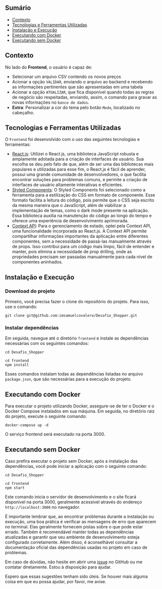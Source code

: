 ## Sumário
- [Contexto](#contexto)
- [Tecnologias e Ferramentas Utilizadas](#tecnologias-e-ferramentas-utilizadas)
- [Instalação e Execução](#instalação-e-execução)
- [Executando com Docker](#executando-com-docker)
- [Executando sem Docker](#executando-sem-docker)

## Contexto
No lado do __Frontend__, o usuário é capaz de:
- Selecionar um arquivo CSV contendo os novos preços
- Acionar a opção `VALIDAR`, enviando o arquivo ao backend e recebendo as informações pertinentes que são apresentadas em uma tabela
- Acionar a opção `ATUALIZAR`, que fica disponível quando todas as regras de negócio são respeitadas, enviando, assim, o comando para gravar as novas informações no `banco de dados`.
- __Extra__: Personalizar a cor do tema pelo botão `Mode`, localizado no cabeçalho.

## Tecnologias e Ferramentas Utilizadas
O `Frontend` foi desenvolvido com o uso das seguintes tecnologias e ferramentas:

- [React.js](https://reactjs.org/docs/getting-started.html): Utilizei o React.js, uma biblioteca JavaScript robusta e amplamente adotada para a criação de interfaces de usuário. Sua escolha se deu pelo fato de que, além de ser uma das bibliotecas mais populares e utilizadas para esse fim, o React.js é fácil de aprender, possui uma grande comunidade de desenvolvedores, o que facilita encontrar soluções para problemas comuns, e permite a criação de interfaces de usuário altamente interativas e eficientes.
- [Styled Components](https://styled-components.com/): O Styled Components foi selecionado como a ferramenta para a estilização do CSS em formato de componente. Esse formato facilita a leitura do código, pois permite que o CSS seja escrito da mesma maneira que o JavaScript, além de viabilizar a implementação de temas, como o dark mode presente na aplicação. Essa biblioteca auxilia na manutenção do código ao longo do tempo e oferece uma experiência de desenvolvimento aprimorada.
- [Context API](https://pt-br.reactjs.org/docs/context.html): Para o gerenciamento de estado, optei pela Context API, uma funcionalidade incorporada ao React.js. A Context API permite compartilhar informações importantes da aplicação entre diferentes componentes, sem a necessidade de passá-las manualmente através de props. Isso contribui para um código mais limpo, fácil de entender e manter, pois elimina a necessidade de prop drilling, onde as propriedades precisam ser passadas manualmente para cada nível de componentes aninhados.

## Instalação e Execução
### Download do projeto
Primeiro, você precisa fazer o clone do repositório do projeto. Para isso, use o comando:
```
git clone git@github.com:imsamuelcovalero/Desafio_Shopper.git
```
### Instalar dependências
Em seguida, navegue até o diretório `frontend` e instale as dependências necessárias com os seguintes comandos:
```
cd Desafio_Shopper

cd frontend
npm install
```
Esses comandos instalam todas as dependências listadas no arquivo `package.json`, que são necessárias para a execução do projeto.

## Executando com Docker
Para executar o projeto utilizando Docker, assegure-se de ter o Docker e o Docker Compose instalados em sua máquina. Em seguida, no diretório raiz do projeto, execute o seguinte comando:
```
docker-compose up -d
```
O serviço frontend será executado na porta 3000.

## Executando sem Docker
Caso prefira executar o projeto sem Docker, após a instalação das dependências, você pode iniciar a aplicação com o seguinte comando:
```
cd Desafio_Shopper

cd frontend
npm start
```
Este comando inicia o servidor de desenvolvimento e o site ficará disponível na porta 3000, geralmente acessível através do endereço `http://localhost:3000` no navegador.

É importante lembrar que, ao encontrar problemas durante a instalação ou execução, uma boa prática é verificar as mensagens de erro que aparecem no terminal. Elas geralmente fornecem pistas sobre o que pode estar errado. Também é recomendável manter todas as dependências atualizadas e garantir que seu ambiente de desenvolvimento esteja configurado corretamente. Além disso, é aconselhável consultar a documentação oficial das dependências usadas no projeto em caso de problemas.

Em caso de dúvidas, não hesite em abrir uma [issue](https://github.com/imsamuelcovalero/Desafio_Shopper/issues) no GitHub ou me contatar diretamente. Estou à disposição para ajudar.

Espero que essas sugestões tenham sido úteis. Se houver mais alguma coisa em que eu possa ajudar, por favor, me avise.

